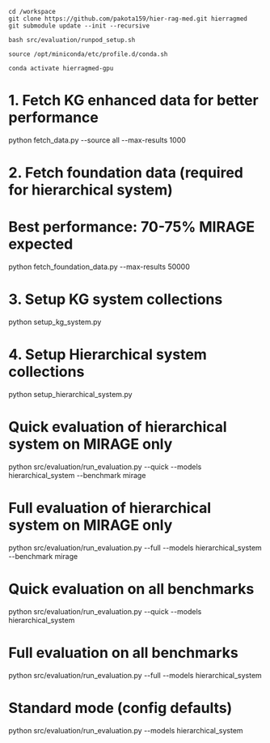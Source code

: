 ```
cd /workspace
git clone https://github.com/pakota159/hier-rag-med.git hierragmed
git submodule update --init --recursive
```

```
bash src/evaluation/runpod_setup.sh
```

```
source /opt/miniconda/etc/profile.d/conda.sh
```

```
conda activate hierragmed-gpu
```

# 1. Fetch KG enhanced data for better performance
python fetch_data.py --source all --max-results 1000

# 2. Fetch foundation data (required for hierarchical system)
# Best performance: 70-75% MIRAGE expected
python fetch_foundation_data.py --max-results 50000

# 3. Setup KG system collections
python setup_kg_system.py

# 4. Setup Hierarchical system collections
python setup_hierarchical_system.py

# Quick evaluation of hierarchical system on MIRAGE only
python src/evaluation/run_evaluation.py --quick --models hierarchical_system --benchmark mirage

# Full evaluation of hierarchical system on MIRAGE only
python src/evaluation/run_evaluation.py --full --models hierarchical_system --benchmark mirage

# Quick evaluation on all benchmarks
python src/evaluation/run_evaluation.py --quick --models hierarchical_system

# Full evaluation on all benchmarks
python src/evaluation/run_evaluation.py --full --models hierarchical_system

# Standard mode (config defaults)
python src/evaluation/run_evaluation.py --models hierarchical_system

